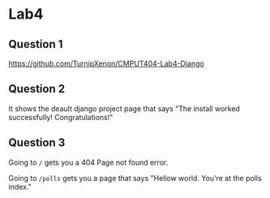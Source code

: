 # Lab4

## Question 1

https://github.com/TurnipXenon/CMPUT404-Lab4-Django

## Question 2

It shows the deault django project page that says "The install worked
successfully! Congratulations!"

## Question 3

Going to `/` gets you a 404 Page not found error.

Going to `/polls` gets you a page that says "Hellow world. You're at the polls index."

